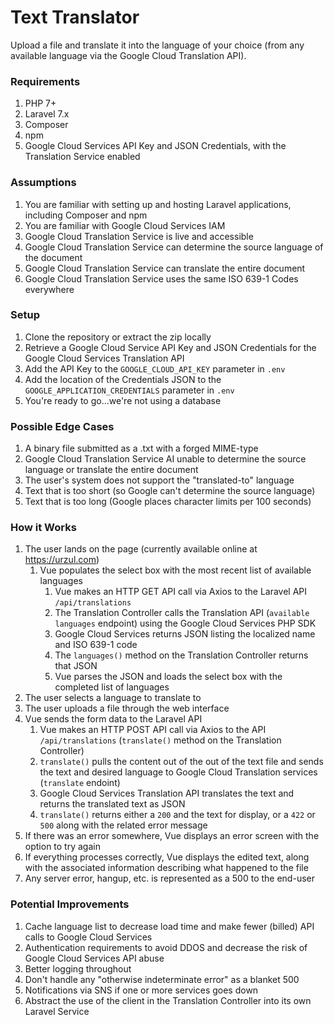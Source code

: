 # Text Translator

Upload a file and translate it into the language of your choice (from any available language via the Google Cloud Translation API).

### Requirements
1. PHP 7+
1. Laravel 7.x
1. Composer
1. npm 
1. Google Cloud Services API Key and JSON Credentials, with the Translation Service enabled

### Assumptions 
1. You are familiar with setting up and hosting Laravel applications, including Composer and npm
1. You are familiar with Google Cloud Services IAM 
1. Google Cloud Translation Service is live and accessible
1. Google Cloud Translation Service can determine the source language of the document
1. Google Cloud Translation Service can translate the entire document
1. Google Cloud Translation Service uses the same ISO 639-1 Codes everywhere

### Setup
1. Clone the repository or extract the zip locally 
1. Retrieve a Google Cloud Service API Key and JSON Credentials for the Google Cloud Services Translation API
1. Add the API Key to the `GOOGLE_CLOUD_API_KEY` parameter in `.env`
1. Add the location of the Credentials JSON to the `GOOGLE_APPLICATION_CREDENTIALS` parameter in `.env`
1. You're ready to go...we're not using a database

### Possible Edge Cases
1. A binary file submitted as a .txt with a forged MIME-type
1. Google Cloud Translation Service AI unable to determine the source language or translate the entire document
1. The user's system does not support the "translated-to" language
1. Text that is too short (so Google can't determine the source language)
1. Text that is too long (Google places character limits per 100 seconds)

### How it Works
1. The user lands on the page (currently available online at https://urzul.com)
    1. Vue populates the select box with the most recent list of available languages
        1. Vue makes an HTTP GET API call via Axios to the Laravel API `/api/translations`
        1. The Translation Controller calls the Translation API (`available languages` endpoint) using the Google Cloud Services PHP SDK
        1. Google Cloud Services returns JSON listing the localized name and ISO 639-1 code
        1. The `languages()` method on the Translation Controller returns that JSON
        1. Vue parses the JSON and loads the select box with the completed list of languages
1. The user selects a language to translate to
1. The user uploads a file through the web interface 
1. Vue sends the form data to the Laravel API
    1. Vue makes an HTTP POST API call via Axios to the API `/api/translations` (`translate()` method on the Translation Controller)
    1. `translate()` pulls the content out of the out of the text file and sends the text and desired language to Google Cloud Translation services (`translate` endoint)
    1. Google Cloud Services Translation API translates the text and returns the translated text as JSON
    1. `translate()` returns either a `200` and the text for display, or a `422` or `500` along with the related error message
1. If there was an error somewhere, Vue displays an error screen with the option to try again
1. If everything processes correctly, Vue displays the edited text, along with the associated information describing what happened to the file 
1. Any server error, hangup, etc. is represented as a 500 to the end-user

### Potential Improvements
1. Cache language list to decrease load time and make fewer (billed) API calls to Google Cloud Services
1. Authentication requirements to avoid DDOS and decrease the risk of Google Cloud Services API abuse
1. Better logging throughout
1. Don't handle any "otherwise indeterminate error" as a blanket 500
1. Notifications via SNS if one or more services goes down
1. Abstract the use of the client in the Translation Controller into its own Laravel Service
